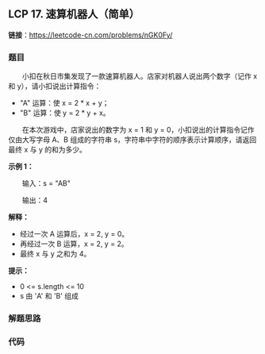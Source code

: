 ## LCP 17. 速算机器人（简单）

**链接**：https://leetcode-cn.com/problems/nGK0Fy/

### 题目

&emsp;&emsp;小扣在秋日市集发现了一款速算机器人。店家对机器人说出两个数字（记作 x 和 y），请小扣说出计算指令：

* "A" 运算：使 x = 2 * x + y；
* "B" 运算：使 y = 2 * y + x。

&emsp;&emsp;在本次游戏中，店家说出的数字为 x = 1 和 y = 0，小扣说出的计算指令记作仅由大写字母 A、B 组成的字符串 s，字符串中字符的顺序表示计算顺序，请返回最终 x 与 y 的和为多少。

**示例 1：**

&emsp;&emsp;输入：s = "AB"

&emsp;&emsp;输出：4

**解释：**

* 经过一次 A 运算后，x = 2, y = 0。
* 再经过一次 B 运算，x = 2, y = 2。
* 最终 x 与 y 之和为 4。

**提示：**

* 0 <= s.length <= 10
* s 由 'A' 和 'B' 组成

### 解题思路


### 代码

